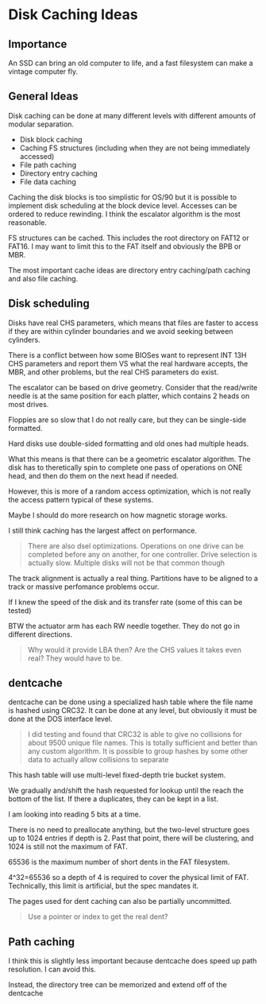 # Disk Caching Ideas

## Importance

An SSD can bring an old computer to life, and a fast filesystem can make a vintage computer fly.

## General Ideas

Disk caching can be done at many different levels with different amounts of modular separation.

- Disk block caching
- Caching FS structures (including when they are not being immediately accessed)
- File path caching
- Directory entry caching
- File data caching

Caching the disk blocks is too simplistic for OS/90 but it is possible to implement disk scheduling at the block device level. Accesses can be ordered to reduce rewinding. I think the escalator algorithm is the most reasonable.

FS structures can be cached. This includes the root directory on FAT12 or FAT16. I may want to limit this to the FAT itself and obviously the BPB or MBR.

The most important cache ideas are directory entry caching/path caching and also file caching.

## Disk scheduling

Disks have real CHS parameters, which means that files are faster to access if they are within cylinder boundaries and we avoid seeking between cylinders.

There is a conflict between how some BIOSes want to represent INT 13H CHS parameters and report them VS what the real hardware accepts, the MBR, and other problems, but the real CHS parameters do exist.

The escalator can be based on drive geometry. Consider that the read/write needle is at the same position for each platter, which contains 2 heads on most drives.

Floppies are so slow that I do not really care, but they can be single-side formatted.

Hard disks use double-sided formatting and old ones had multiple heads.

What this means is that there can be a geometric escalator algorithm. The disk has to theretically spin to complete one pass of operations on ONE head, and then do them on the next head if needed.

However, this is more of a random access optimization, which is not really the access pattern typical of these systems.

Maybe I should do more research on how magnetic storage works.

I still think caching has the largest affect on performance.

> There are also dsel optimizations. Operations on one drive can be completed before any on another, for one controller. Drive selection is actually slow. Multiple disks will not be that common though

The track alignment is actually a real thing. Partitions have to be aligned to a track or massive perfomance problems occur.

If I knew the speed of the disk and its transfer rate (some of this can be tested)

BTW the actuator arm has each RW needle together. They do not go in different directions.

> Why would it provide LBA then? Are the CHS values it takes even real?
> They would have to be.

## dentcache

dentcache can be done using a specialized hash table where the file name is hashed using CRC32. It can be done at any level, but obviously it must be done at the DOS interface level.

> I did testing and found that CRC32 is able to give no collisions for about 9500 unique file names. This is totally sufficient and better than any custom algorithm.
> It is possible to group hashes by some other data to actually allow collisions to separate

This hash table will use multi-level fixed-depth trie bucket system.

We gradually and/shift the hash requested for lookup until the reach the bottom of the list. If there a duplicates, they can be kept in a list.

I am looking into reading 5 bits at a time.

There is no need to preallocate anything, but the two-level structure goes up to 1024 entries if depth is 2. Past that point, there will be clustering, and 1024 is still not the maximum of FAT.

65536 is the maximum number of short dents in the FAT filesystem.

4^32=65536 so a depth of 4 is required to cover the physical limit of FAT. Technically, this limit is artificial, but the spec mandates it.

The pages used for dent caching can also be partially uncommitted.

> Use a pointer or index to get the real dent?

## Path caching

I think this is slightly less important because dentcache does speed up path resolution. I can avoid this.

Instead, the directory tree can be memorized and extend off of the dentcache
